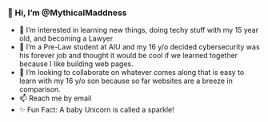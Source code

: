 ###  👋 Hi, I’m @MythicalMaddness
- 👀 I’m interested in learning new things, doing techy stuff with my 15 year old, and becoming a Lawyer 
- 🌱 I’m a Pre-Law student at AIU and my 16 y/o decided cybersecurity was his forever job and thought it would be cool if we learned together because I like building web pages.
- 💞️ I’m looking to collaborate on whatever comes along that is easy to learn with my 16 y/o son because so far websites are a breeze in comparison. 
- 📫 Reach me by email 
- ✨ Fun Fact: A baby Unicorn is called a sparkle!

